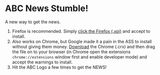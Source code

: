 # ABC News Stumble!
A new way to get the news.

1. Firefox is recommended. Simply [click the Firefox (.xpi)](https://github.com/phocks/abc-stumble/releases/download/1.0.0/abc_stumble-1.0.0-fx.xpi) and accept to install.
2. Also works on Chrome, but Google made it a pain in the ASS to install without giving them money. [Download](https://github.com/phocks/abc-stumble/releases) the Chrome (.crx) and then drag the file on to your browser (in Chrome open the extensions `chrome://extensions` window first and enable developer mode) and accept the warnings to install.
3. Hit the ABC Logo a few times to get the NEWS!
